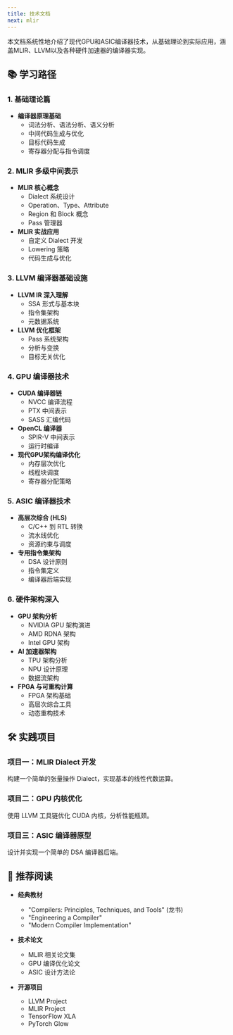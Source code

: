 ```yaml
---
title: 技术文档
next: mlir
---
```


本文档系统性地介绍了现代GPU和ASIC编译器技术，从基础理论到实际应用，涵盖MLIR、LLVM以及各种硬件加速器的编译器实现。

## 📚 学习路径

### 1. 基础理论篇
- **编译器原理基础**
  - 词法分析、语法分析、语义分析
  - 中间代码生成与优化
  - 目标代码生成
  - 寄存器分配与指令调度

### 2. MLIR 多级中间表示
- **MLIR 核心概念**
  - Dialect 系统设计
  - Operation、Type、Attribute
  - Region 和 Block 概念
  - Pass 管理器
- **MLIR 实战应用**
  - 自定义 Dialect 开发
  - Lowering 策略
  - 代码生成与优化

### 3. LLVM 编译器基础设施
- **LLVM IR 深入理解**
  - SSA 形式与基本块
  - 指令集架构
  - 元数据系统
- **LLVM 优化框架**
  - Pass 系统架构
  - 分析与变换
  - 目标无关优化

### 4. GPU 编译器技术
- **CUDA 编译器链**
  - NVCC 编译流程
  - PTX 中间表示
  - SASS 汇编代码
- **OpenCL 编译器**
  - SPIR-V 中间表示
  - 运行时编译
- **现代GPU架构编译优化**
  - 内存层次优化
  - 线程块调度
  - 寄存器分配策略

### 5. ASIC 编译器技术
- **高层次综合 (HLS)**
  - C/C++ 到 RTL 转换
  - 流水线优化
  - 资源约束与调度
- **专用指令集架构**
  - DSA 设计原则
  - 指令集定义
  - 编译器后端实现

### 6. 硬件架构深入
- **GPU 架构分析**
  - NVIDIA GPU 架构演进
  - AMD RDNA 架构
  - Intel GPU 架构
- **AI 加速器架构**
  - TPU 架构分析
  - NPU 设计原理
  - 数据流架构
- **FPGA 与可重构计算**
  - FPGA 架构基础
  - 高层次综合工具
  - 动态重构技术

## 🛠️ 实践项目

### 项目一：MLIR Dialect 开发
构建一个简单的张量操作 Dialect，实现基本的线性代数运算。

### 项目二：GPU 内核优化
使用 LLVM 工具链优化 CUDA 内核，分析性能瓶颈。

### 项目三：ASIC 编译器原型
设计并实现一个简单的 DSA 编译器后端。

## 📖 推荐阅读

- **经典教材**
  - "Compilers: Principles, Techniques, and Tools" (龙书)
  - "Engineering a Compiler" 
  - "Modern Compiler Implementation"

- **技术论文**
  - MLIR 相关论文集
  - GPU 编译优化论文
  - ASIC 设计方法论

- **开源项目**
  - LLVM Project
  - MLIR Project  
  - TensorFlow XLA
  - PyTorch Glow
